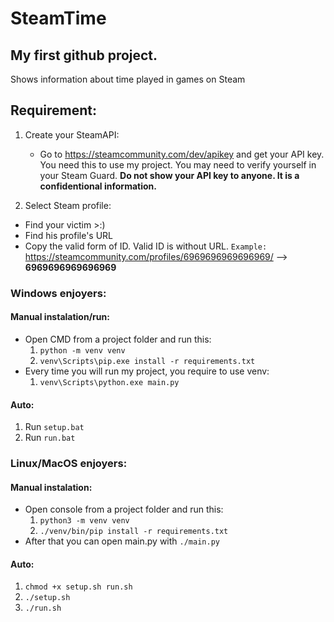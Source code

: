 # SteamTime

## My first github project. 
Shows information about time played in games on Steam
## Requirement:
1. Create your SteamAPI:
   - Go to https://steamcommunity.com/dev/apikey and get your API key. You need this to use my project. You may need to verify yourself in your Steam Guard. **Do not show your API key to anyone. It is a confidentional information.**

2.  Select Steam profile:
   -  Find your victim >:)
   -  Find his profile's URL
   -  Copy the valid form of ID. Valid ID is without URL. 
     `Example:` https://steamcommunity.com/profiles/6969696969696969/ —> **6969696969696969**

### Windows enjoyers:

#### Manual instalation/run:
 - Open CMD from a project folder and run this: 
   1.  `python -m venv venv`
   2.  `venv\Scripts\pip.exe install -r requirements.txt`
- Every time you will run my project, you require to use venv:
  1.  `venv\Scripts\python.exe main.py`
#### Auto:
1. Run `setup.bat`
2. Run `run.bat`

### Linux/MacOS enjoyers:

#### Manual instalation:
- Open console from a project folder and run this:
    1. `python3 -m venv venv`
    2. `./venv/bin/pip install -r requirements.txt`
-  After that you can open main.py with `./main.py`
#### Auto:
1. `chmod +x setup.sh run.sh`
2. `./setup.sh`
3. `./run.sh`